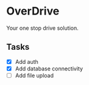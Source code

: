 # OverDrive
Your one stop drive solution.

## Tasks
- [x] Add auth
- [x] Add database connectivity
- [ ] Add file upload